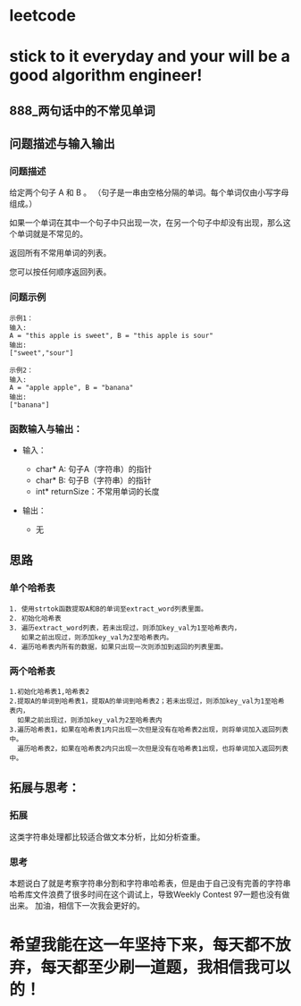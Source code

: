 # leetcode
# stick to it everyday and your will be a good algorithm engineer!
## 888_两句话中的不常见单词
## 问题描述与输入输出
### 问题描述

给定两个句子 A 和 B 。 （句子是一串由空格分隔的单词。每个单词仅由小写字母组成。）

如果一个单词在其中一个句子中只出现一次，在另一个句子中却没有出现，那么这个单词就是不常见的。

返回所有不常用单词的列表。

您可以按任何顺序返回列表。

### 问题示例

	示例1：
	输入: 
	A = "this apple is sweet", B = "this apple is sour"
	输出: 
	["sweet","sour"]
	
	示例2：
	输入: 
	A = "apple apple", B = "banana"
	输出: 
	["banana"]
	
### 函数输入与输出：
* 输入：
	* char* A: 句子A（字符串）的指针
	* char* B: 句子B（字符串）的指针
	* int* returnSize：不常用单词的长度
	
* 输出：
	* 无

## 思路			
### 单个哈希表

	1. 使用strtok函数提取A和B的单词至extract_word列表里面。
	2. 初始化哈希表
	3. 遍历extract_word列表，若未出现过，则添加key_val为1至哈希表内，
	   如果之前出现过，则添加key_val为2至哈希表内。
	4. 遍历哈希表内所有的数据，如果只出现一次则添加到返回的列表里面。

### 两个哈希表
	
	1.初始化哈希表1,哈希表2
	2.提取A的单词到哈希表1，提取A的单词到哈希表2；若未出现过，则添加key_val为1至哈希表内，
	  如果之前出现过，则添加key_val为2至哈希表内
	3.遍历哈希表1，如果在哈希表1内只出现一次但是没有在哈希表2出现，则将单词加入返回列表中。
	  遍历哈希表2，如果在哈希表2内只出现一次但是没有在哈希表1出现，也将单词加入返回列表中。
	
## 拓展与思考：
### 拓展
这类字符串处理都比较适合做文本分析，比如分析查重。
### 思考
本题说白了就是考察字符串分割和字符串哈希表，但是由于自己没有完善的字符串哈希库文件浪费了很多时间在这个调试上，导致Weekly Contest 97一题也没有做出来。
加油，相信下一次我会更好的。
		  
# 希望我能在这一年坚持下来，每天都不放弃，每天都至少刷一道题，我相信我可以的！
